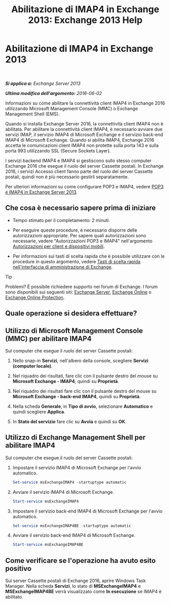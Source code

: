 ﻿---
title: 'Abilitazione di IMAP4 in Exchange 2013: Exchange 2013 Help'
TOCTitle: Abilitazione di IMAP4
ms:assetid: c1ae10dd-14da-4400-b38d-2aeafde8abe6
ms:mtpsurl: https://technet.microsoft.com/it-it/library/Bb124489(v=EXCHG.150)
ms:contentKeyID: 50481589
ms.date: 01/04/2018
mtps_version: v=EXCHG.150
ms.translationtype: HT
---

# Abilitazione di IMAP4 in Exchange 2013

 

_**Si applica a:** Exchange Server 2013_

_**Ultima modifica dell'argomento:** 2016-06-02_

Informazioni su come abilitare la connettività client IMAP4 in Exchange 2016 utilizzando Microsoft Management Console (MMC) o Exchange Management Shell (EMS).

Quando si installa Exchange Server 2016, la connettività client IMAP4 non è abilitata. Per abilitare la connettività client IMAP4, è necessario avviare due servizi IMAP, il servizio IMAP4 di Microsoft Exchange e il servizio back-end IMAP4 di Microsoft Exchange. Quando si abilita IMAP4, Exchange 2016 accetta le comunicazioni client IMAP4 non protette sulla porta 143 e sulla porta 993 utilizzando SSL (Secure Sockets Layer).

I servizi backend IMAP4 e IMAP4 si gestiscono sullo stesso computer Exchange 2016 che esegue il ruolo del server Cassette postali. In Exchange 2016, i servizi Accesso client fanno parte del ruolo del server Cassette postali, quindi non è più necessario gestirli separatamente.

Per ulteriori informazioni su come configurare POP3 e IMAP4, vedere [POP3 e IMAP4 in Exchange Server 2013](pop3-and-imap4-in-exchange-server-2013-exchange-2013-help.md).

## Che cosa è necessario sapere prima di iniziare

  - Tempo stimato per il completamento: 2 minuti.

  - Per eseguire queste procedure, è necessario disporre delle autorizzazioni appropriate. Per sapere quali autorizzazioni sono necessarie, vedere "Autorizzazioni POP3 e IMAP4" nell'argomento [Autorizzazioni per client e dispositivi mobili](clients-and-mobile-devices-permissions-exchange-2013-help.md).

  - Per informazioni sui tasti di scelta rapida che è possibile utilizzare con le procedure in questo argomento, vedere [Tasti di scelta rapida nell'interfaccia di amministrazione di Exchange](keyboard-shortcuts-in-the-exchange-admin-center-exchange-online-protection-help.md).


> [!TIP]
> Problemi? È possibile richiedere supporto nei forum di Exchange. I forum sono disponibili sui seguenti siti: <A href="https://go.microsoft.com/fwlink/p/?linkid=60612">Exchange Server</A>, <A href="https://go.microsoft.com/fwlink/p/?linkid=267542">Exchange Online</A> o <A href="https://go.microsoft.com/fwlink/p/?linkid=285351">Exchange Online Protection</A>.



## Quale operazione si desidera effettuare?

## Utilizzo di Microsoft Management Console (MMC) per abilitare IMAP4

Sul computer che esegue il ruolo del server Cassette postali:

1.  Nello snap-in **Servizi**, nell'albero della console, scegliere **Servizi (computer locale)**.

2.  Nel riquadro dei risultati, fare clic con il pulsante destro del mouse su **Microsoft Exchange - IMAP4**, quindi su **Proprietà**.

3.  Nel riquadro dei risultati fare clic con il pulsante destro del mouse su **Microsoft Exchange - back-end IMAP4**, quindi su **Proprietà**.

4.  Nella scheda **Generale**, in **Tipo di avvio**, selezionare **Automatico** e quindi scegliere **Applica**.

5.  In **Stato del servizio** fare clic su **Avvia** e quindi su **OK**.

## Utilizzo di Exchange Management Shell per abilitare IMAP4

Sul computer che esegue il ruolo del server Cassette postali:

1.  Impostare il servizio IMAP4 di Microsoft Exchange per l'avvio automatico.
    
    ```powershell
    Set-service msExchangeIMAP4 -startuptype automatic
    ```

2.  Avviare il servizio IMAP4 di Microsoft Exchange.
    
    ```powershell
    Start-service msExchangeIMAP4
    ```

3.  Impostare il servizio back-end IMAP4 di Microsoft Exchange per l'avvio automatico.
    
    ```powershell
    Set-service msExchangeIMAP4BE -startuptype automatic
    ```

4.  Avviare il servizio back-end IMAP4 di Microsoft Exchange.
    
    ```powershell
    Start-service msExchangeIMAP4BE
    ```

## Come verificare se l'operazione ha avuto esito positivo

Sul server Cassette postali di Exchange 2016, aprire Windows Task Manager. Nella scheda **Servizi**, lo stato di **MSExchangeIMAP4** e **MSExchangeIMAP4BE** verrà visualizzato come **In esecuzione** se IMAP4 è abilitato.

